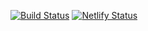 [![Build Status](https://dev.azure.com/DankDumpster/Noodles-live/_apis/build/status/DankDumpster.vue-noodles-live?branchName=typescript)](https://dev.azure.com/DankDumpster/Noodles-live/_build/latest?definitionId=1&branchName=typescript)
[![Netlify Status](https://api.netlify.com/api/v1/badges/793133b4-e325-4d64-a62c-162608fb0720/deploy-status)](https://app.netlify.com/sites/noodles-bot/deploys)
